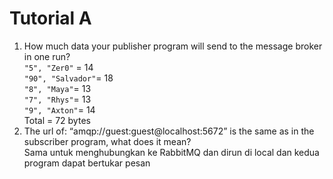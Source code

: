# Tutorial A
1. How much data your publisher program will send to the message broker in one
run?<br>
`"5", "Zer0"` = 14 <br>
`"90", "Salvador"`= 18<br>
`"8", "Maya"`= 13<br>
`"7", "Rhys"`= 13<br>
`"9", "Axton"`= 14<br>
Total =  72 bytes
2. The url of: “amqp://guest:guest@localhost:5672” is the same as in the subscriber
program, what does it mean?<br>
Sama untuk menghubungkan ke RabbitMQ dan dirun di local dan kedua program dapat bertukar pesan